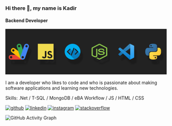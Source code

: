 ### Hi there 👋, my name is Kadir 
#### Backend Developer
![Backend Developer](https://github.com/TheOryZ/TheOryZ/blob/main/wallhaven-j5op6p.png)

I am a developer who likes to code and who is passionate about making software applications and learning new technologies.

Skills: .Net / T-SQL / MongoDB / eBA Workflow / JS / HTML / CSS



[<img src='https://cdn.jsdelivr.net/npm/simple-icons@3.0.1/icons/github.svg' alt='github' height='40'>](https://github.com/https://github.com/TheOryZ)  [<img src='https://cdn.jsdelivr.net/npm/simple-icons@3.0.1/icons/linkedin.svg' alt='linkedin' height='40'>](https://www.linkedin.com/in/https://www.linkedin.com/in/kadirrturann//)  [<img src='https://cdn.jsdelivr.net/npm/simple-icons@3.0.1/icons/instagram.svg' alt='instagram' height='40'>](https://www.instagram.com/https://www.instagram.com/kadirrturann//)  [<img src='https://cdn.jsdelivr.net/npm/simple-icons@3.0.1/icons/stackoverflow.svg' alt='stackoverflow' height='40'>](https://stackoverflow.com/users/https://stackoverflow.com/users/12898065/kadir-turan)  

![GitHub Activity Graph](https://activity-graph.herokuapp.com/graph?username=TheOryZ)  

